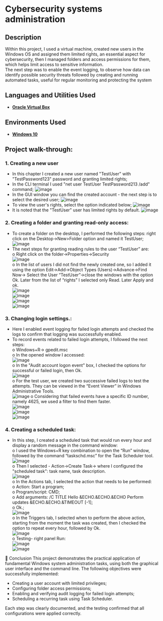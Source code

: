 <h1>Cybersecurity systems administration</h1>

<h2>Description</h2>
Within this project, I used a virtual machine, created new users in the Windows OS and assigned them limited rights, an essential aspect for cybersecurity, then I managed folders and access permissions for them, which helps limit access to sensitive information.<br />
The next step was to enable the event logging, to observe how data can identify possible security threats followed by creating and running automated tasks, useful for regular monitoring and protecting the system <br />

<h2>Languages and Utilities Used</h2>

- <b>[Oracle Virtual Box](https://www.virtualbox.org/)</b> 

<h2>Environments Used </h2>

- <b>[Windows 10](https://www.microsoft.com/en-us/software-download/windows10)</b> 

<h2>Project walk-through:</h2>

<p>
<b><h3>1. Creating a new user</h3></b>

- In this chapter I created a new user named "TestUser" with "TestPassword123" password and granting limited rights;<br/>
- In the CLI terminal I used "net user TestUser TestPassword213 /add" command;
  ![image](https://github.com/user-attachments/assets/9eaa5387-843c-4f2f-bbf2-010d4302d637)<br/>
- In the GUI window you can find the created account - the next step is to select the desired user;
![image](https://github.com/user-attachments/assets/e3ea352b-3b38-438d-870e-6a1d3593ac31)<br/>
- To view the user's rights, select the option indicated below;
![image](https://github.com/user-attachments/assets/845b49f0-a7e9-42f5-8f1e-25bff9500dd1)
- It is noted that the "TestUser" user has limited rights by default.
![image](https://github.com/user-attachments/assets/0597d39d-ca13-4224-ae26-4ec2f4070b37)

<b><h3>2. Creating a folder and granting read-only access:</h3></b>

- To create a folder on the desktop, I performed the following steps: right click on the Desktop->New>Folder option and named it TestUser;<br/>
![image](https://github.com/user-attachments/assets/0043d1d6-b2a6-4bbf-949a-06cc92522c73)
- The next steps for granting reading rules to the user “TestUser” are:<br/>
  o Right click on the folder->Properties->Security<br/>
  ![image](https://github.com/user-attachments/assets/3906d3a5-ca2e-4fd6-b6f9-386371a1bff2)<br/>
  o In the list of users I did not find the newly created one, so I added it using the option Edit->Add->Object Types (Users)->Advance->Find Now-> Select the User “TestUser”->close the windows with the option Ok. Later from the list of “rights” I selected only Read. Later Apply and ok.<br/>
  ![image](https://github.com/user-attachments/assets/e0c1c73b-6e7b-42e0-b8be-fae759f34dd5)<br/>
  ![image](https://github.com/user-attachments/assets/6a7576f6-d39b-451c-b679-e37668c785a5)<br/>
  ![image](https://github.com/user-attachments/assets/9b597720-632d-44ad-9304-83692fa956f0)<br/>
  ![image](https://github.com/user-attachments/assets/c8905d23-62cd-40ec-84be-98cf0a146b6f)<br/>
  
<b><h3>3. Changing login settings.:</h3></b>

- Here I enabled event logging for failed login attempts and checked the logs to confirm that logging was successfully enabled.<br/>
- To record events related to failed login attempts, I followed the next steps:</br>
    o Windows+R-> gpedit.msc</br>
    o In the opened window I accessed:</br>
    ![image](https://github.com/user-attachments/assets/55a9f2eb-22d1-491e-ad11-237859327cc5)</br>
    o In the "Audit account logon event" box, I checked the options for successful or failed login, then Ok.</br>
    ![image](https://github.com/user-attachments/assets/6bad2416-4a9d-4598-bde2-92f87b3f1597)</br>
    o For the test user, we created two successive failed logs to test the attempts. They can be viewed in the “Event Viewer” in Windows Administrative Tools.</br>
    ![image](https://github.com/user-attachments/assets/55109bd3-fa9e-4e0d-8b77-67f07deccfe6)
    o Considering that failed events have a specific ID number, namely 4625, we used a filter to find them faster.</br>
    ![image](https://github.com/user-attachments/assets/e8d07407-9e75-412c-8b27-9f3a71df9775)</br>
    ![image](https://github.com/user-attachments/assets/78abaac2-9010-4ab5-9944-28cbff789808)</br>
    ![image](https://github.com/user-attachments/assets/3c18147a-044e-4ab2-85c7-5f4227cdbbeb)</br>
    
<b><h3>4. Creating a scheduled task:</h3></b>

- In this step, I created a scheduled task that would run every hour and display a random message in the command window:</br>
  o I used the Windows+R key combination to open the “Run” window, followed by the command “taskschd.msc” for the Task Scheduler tool.
  ![image](https://github.com/user-attachments/assets/7f1b30db-c1d6-4914-80cb-5f1e92fd5199)</br>
  o Then I selected - Action->Create Task-> where I configured the "scheduled task": task name, task description.</br>
  ![image](https://github.com/user-attachments/assets/aea1b636-df4b-4f1c-bb1e-8ffccc73a3a1)</br>
  o In the Actions tab, I selected the action that needs to be performed:</br>
    o Action: Start a program;</br>
    o Program/script: CMD;</br>
    o Add arguments: /C TITLE Hello &ECHO.&ECHO.&ECHO Perform updates &ECHO.&ECHO.&TIMEOUT [-1];</br>
    o Ok.;</br>
![image](https://github.com/user-attachments/assets/9980d0ca-b2a1-4fff-aef2-0556aff8b90c)</br>
  o In the Triggers tab, I selected when to perform the above action, starting from the moment the task was created, then I checked the option to repeat every hour, followed by Ok.</br>
  ![image](https://github.com/user-attachments/assets/9f99b81a-5afd-43fc-8778-672a7e111a39)</br>
  o Testing- right panel Run:</br>
  ![image](https://github.com/user-attachments/assets/3ac9dd15-0856-45d9-ae51-26fa29190886)</br>
  ![image](https://github.com/user-attachments/assets/e61d755b-bea4-46de-957c-feed8c9407f5)</br>

📌 Conclusion
This project demonstrates the practical application of fundamental Windows system administration tasks, using both the graphical user interface and the command line. The following objectives were successfully implemented:

- Creating a user account with limited privileges;
- Configuring folder access permissions;
- Enabling and verifying audit logging for failed login attempts;
- Scheduling a recurring task using Task Scheduler.

Each step was clearly documented, and the testing confirmed that all configurations were applied correctly.



  

    





